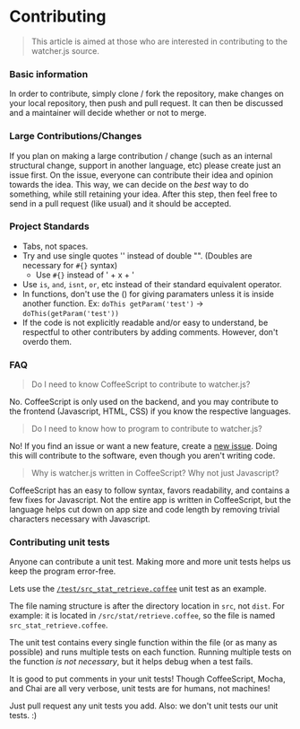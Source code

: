 # Contributing

> This article is aimed at those who are interested in contributing to the watcher.js source.

### Basic information
In order to contribute, simply clone / fork the repository, make changes on your local repository, then push and pull request. It can then be discussed and a maintainer will decide whether or not to merge.

### Large Contributions/Changes
If you plan on making a large contribution / change (such as an internal structural change, support in another language, etc) please create just an issue first. On the issue, everyone can contribute their idea and opinion towards the idea. This way, we can decide on the *best* way to do something, while still retaining your idea. After this step, then feel free to send in a pull request (like usual) and it should be accepted.

### Project Standards
* Tabs, not spaces.
* Try and use single quotes '' instead of double "". (Doubles are necessary for `#{}` syntax)
	* Use `#{}` instead of ' + x + '
* Use `is`, `and`, `isnt`, `or`, etc instead of their standard equivalent operator.
* In functions, don't use the () for giving paramaters unless it is inside another function. Ex: `doThis getParam('test')` -> `doThis(getParam('test'))`
* If the code is not explicitly readable and/or easy to understand, be respectful to other contributers by adding comments. However, don't overdo them.

### FAQ
> Do I need to know CoffeeScript to contribute to watcher.js?

No. CoffeeScript is only used on the backend, and you may contribute to the frontend (Javascript, HTML, CSS) if you know the respective languages.

> Do I need to know how to program to contribute to watcher.js?

No! If you find an issue or want a new feature, create a [new issue](https://github.com/brendanashworth/watcher.js/issues). Doing this will contribute to the software, even though you aren't writing code.

> Why is watcher.js written in CoffeeScript? Why not just Javascript?

CoffeeScript has an easy to follow syntax, favors readability, and contains a few fixes for Javascript. Not the entire app is written in CoffeeScript, but the language helps cut down on app size and code length by removing trivial characters necessary with Javascript.

### Contributing unit tests
Anyone can contribute a unit test. Making more and more unit tests helps us keep the program error-free.

Lets use the [`/test/src_stat_retrieve.coffee`](../test/src_stat_retrieve.coffee) unit test as an example.

The file naming structure is after the directory location in `src`, not `dist`. For example: it is located in `/src/stat/retrieve.coffee`, so the file is named `src_stat_retrieve.coffee`.

The unit test contains every single function within the file (or as many as possible) and runs multiple tests on each function. Running multiple tests on the function *is not necessary*, but it helps debug when a test fails.

It is good to put comments in your unit tests! Though CoffeeScript, Mocha, and Chai are all very verbose, unit tests are for humans, not machines!

Just pull request any unit tests you add. Also: we don't unit tests our unit tests. :)
